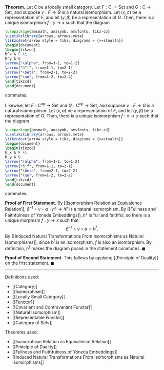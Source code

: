 **Theorem.** Let $\mathsf{C}$ be a locally small category. Let $F:\mathsf{C}\to \mathsf{Set}$ and $G:\mathsf{C}\to \mathsf{Set}$, and suppose $\nu:F\Rightarrow G$ is a natural isomorphism. Let $(x,\alpha)$ be a representation of $F$, and let $(y,\beta)$ be a representation of $G$. Then, there is a unique isomorphism $f:y\to x$ such that the diagram

```tikz
\usepackage{amsmath, amssymb, amsfonts, tikz-cd}
\usetikzlibrary{arrows, arrows.meta}
\tikzcdset{arrow style = tikz, diagrams = {>=stealth}}
\begin{document}
\begin{tikzcd}
h^x & F \\
h^y & G
\arrow["\alpha", from=1-1, to=1-2]
\arrow["h^f", from=1-1, to=2-1]
\arrow["\beta", from=2-1, to=2-2]
\arrow["\nu", from=1-2, to=2-2]
\end{tikzcd}
\end{document}
```

commutes.

Likewise, let $F:\mathsf{C}^\text{op}\to \mathsf{Set}$ and $G:\mathsf{C}^\text{op}\to \mathsf{Set}$, and suppose $\nu:F\Rightarrow G$ is a natural isomorphism. Let $(x,\alpha)$ be a representation of $F$, and let $(y,\beta)$ be a representation of $G$. Then, there is a unique isomorphism $f:x\to y$ such that the diagram

```tikz
\usepackage{amsmath, amssymb, amsfonts, tikz-cd}
\usetikzlibrary{arrows, arrows.meta}
\tikzcdset{arrow style = tikz, diagrams = {>=stealth}}
\begin{document}
\begin{tikzcd}
h_x & F \\
h_y & G
\arrow["\alpha", from=1-1, to=1-2]
\arrow["h_f", from=1-1, to=2-1]
\arrow["\beta", from=2-1, to=2-2]
\arrow["\nu", from=1-2, to=2-2]
\end{tikzcd}
\end{document}
```

commutes.

**Proof of First Statement.** By [[Isomorphism Relation as Equivalence Relation]], $\beta^{-1}\circ \nu\circ \alpha:h^x\Rightarrow h^y$ is a natural isomorphism. By [[Fullness and Faithfulness of Yoneda Embeddings]], $h^{\bullet}$ is full and faithful, so there is a unique morphism $f:y\to x$ such that $$\beta^{-1}\circ \nu\circ \alpha=h^f.$$By [[Induced Natural Transformations From Isomorphisms as Natural Isomorphisms]], since $h^f$ is an isomorphism, $f$ is also an isomorphism. By definition, $h^f$ makes the diagram posed in the statement commutes. $\blacksquare$

**Proof of Second Statement.** This follows by applying [[Principle of Duality]] on the first statement. $\blacksquare$
***
Definitions used:
- [[Category]]
- [[Isomorphism]]
- [[Locally Small Category]]
- [[Functor]]
- [[Covariant and Contravariant Functor]]
- [[Natural Isomorphism]]
- [[Representable Functor]]
- [[Category of Sets]]

Theorems used:
- [[Isomorphism Relation as Equivalence Relation]]
- [[Principle of Duality]]
- [[Fullness and Faithfulness of Yoneda Embeddings]]
- [[Induced Natural Transformations From Isomorphisms as Natural Isomorphisms]]